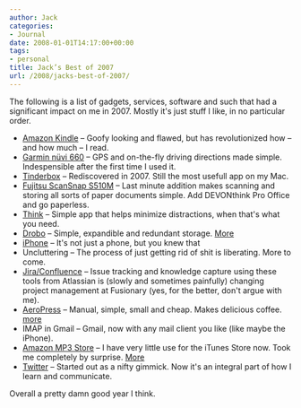 ```yaml
---
author: Jack
categories:
- Journal
date: 2008-01-01T14:17:00+00:00
tags:
- personal
title: Jack’s Best of 2007
url: /2008/jacks-best-of-2007/
---
```


The following is a list of gadgets, services, software and such that had a significant impact on me in 2007. Mostly it's just stuff I like, in no particular order.

  * [Amazon Kindle][1] &#8211; Goofy looking and flawed, but has revolutionized how &#8211; and how much &#8211; I read.
  * [Garmin nüvi 660][2] &#8211; <span class="caps">GPS</span> and on-the-fly driving directions made simple. Indespensible after the first time I used it.
  * [Tinderbox][3] &#8211; Rediscovered in 2007. Still the most usefull app on my Mac.
  * [Fujitsu ScanSnap S510M][4] &#8211; Last minute addition makes scanning and storing all sorts of paper documents simple. Add <span class="caps">DEVON</span>think Pro Office and go paperless.
  * [Think][5] &#8211; Simple app that helps minimize distractions, when that's what you need.
  * [Drobo][6] &#8211; Simple, expandible and redundant storage. [More][7]
  * [iPhone][8] &#8211; It's not just a phone, but you knew that
  * Uncluttering &#8211; The process of just getting rid of shit is liberating. More to come.
  * [Jira/Confluence][9] &#8211; Issue tracking and knowledge capture using these tools from Atlassian is (slowly and sometimes painfully) changing project management at Fusionary (yes, for the better, don't argue with me).
  * [AeroPress][10] &#8211; Manual, simple, small and cheap. Makes delicious coffee. [more][11]
  * <span class="caps">IMAP</span> in Gmail &#8211; Gmail, now with any mail client you like (like maybe the iPhone).
  * [Amazon MP3 Store][12] &#8211; I have very little use for the iTunes Store now. Took me completely by surprise. [More][13]
  * [Twitter][14] &#8211; Started out as a nifty gimmick. Now it's an integral part of how I learn and communicate.

Overall a pretty damn good year I think.

 [1]: http://www.amazon.com/gp/product/B000FI73MA?ie=UTF8&tag=jackbaty-20&linkCode=as2&camp=1789&creative=9325&creativeASIN=B000FI73MA
 [2]: http://www.amazon.com/gp/product/B000H49LXQ?ie=UTF8&tag=jackbaty-20&linkCode=as2&camp=1789&creative=9325&creativeASIN=B000H49LXQ
 [3]: http://www.eastgate.com/Tinderbox
 [4]: http://www.amazon.com/gp/product/B000WJCX18?ie=UTF8&tag=jackbaty-20&linkCode=as2&camp=1789&creative=9325&creativeASIN=B000WJCX18
 [5]: http://freeverse.com/apps/app/?id=7013
 [6]: http://www.datarobotics.com/
 [7]: https://jackbaty.com/go/blog/entry/mybook-out-drobo-in/
 [8]: http://www.apple.com/iphone/
 [9]: http://www.atlassian.com/
 [10]: http://www.aerobie.com/Products/aeropress.htm
 [11]: https://jackbaty.com/go/blog/entry/aeropress-best-coffee-maker-ever/
 [12]: http://www.amazon.com/mp3
 [13]: https://jackbaty.com/go/blog/entry/amazon-mp3/
 [14]: http://twitter.com/